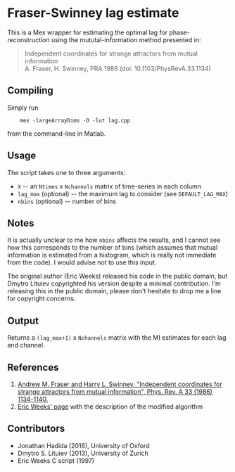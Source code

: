 Fraser-Swinney lag estimate
===========================

This is a Mex wrapper for estimating the optimal lag for phase-reconstruction using the mututal-information method presented in:

> Independent coordinates for strange attractors from mutual information<br>
> A. Fraser, H. Swinney, PRA 1986 (doi: 10.1103/PhysRevA.33.1134)

## Compiling

Simply run
```
    mex -largeArrayDims -O -lut lag.cpp
```
from the command-line in Matlab.

## Usage

The script takes one to three arguments:

- `X` -- an `Ntimes` x `Nchannels` matrix of time-series in each column
- `lag_max` (optional) -- the maximum lag to consider (see `DEFAULT_LAG_MAX`)
- `nbins` (optional) -- number of bins

## Notes

It is actually unclear to me how `nbins` affects the results, and I cannot see how this corresponds to
the number of bins (which assumes that mutual information is estimated from a histogram, which is really not immediate
from the code). I would advise not to use this input.

The original author (Eric Weeks) released his code in the public domain, but Dmytro Lituiev copyrighted his version despite a minimal contribution.
I'm releasing this in the public domain, please don't hesitate to drop me a line for copyright concerns.

## Output

Returns a `(lag_max+1)` x `Nchannels` matrix with the MI estimates for each lag and channel.

## References

1. [Andrew M. Fraser and Harry L. Swinney. "Independent coordinates for strange attractors from mutual information", Phys. Rev. A 33 (1986) 1134-1140.]( http://dx.doi.org/10.1103%2fPhysRevA.33.1134 )
2. [Eric Weeks' page](http://www.physics.emory.edu/~weeks/software/minfo.html) with the description of the modified algorithm

## Contributors

- Jonathan Hadida (2016), University of Oxford
- Dmytro S. Lituiev (2013), University of Zurich
- Eric Weeks C script (1997)
